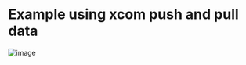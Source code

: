# Example using xcom push and pull data
![image](https://user-images.githubusercontent.com/89382245/215279048-90d1807e-a924-467a-8737-bdf45f6266ec.png)
